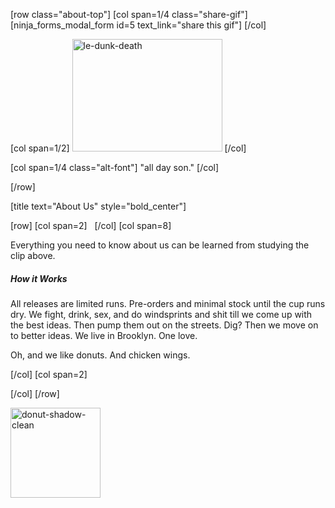 [row class="about-top"]
[col span=1/4  class="share-gif"]
[ninja_forms_modal_form id=5 text_link="share this gif"]
[/col]

[col span=1/2]
<img src="http://dunk.site/wp-content/uploads/2013/12/le-dunk-death.gif" alt="le-dunk-death" width="240" height="180" class="aligncenter size-full wp-image-815" />
[/col]

[col span=1/4 class="alt-font"]
"all day son."
[/col]

[/row]

[title text="About Us" style="bold_center"]


[row]
[col span=2]
&nbsp;
[/col]
[col span=8]

<p class="bigtext">Everything you need to know about us can be learned from studying the clip above.</p>

<h5 class="bodytext">How it Works</h5>
<p>
All releases are limited runs. Pre-orders and minimal stock until the cup runs dry. We fight, drink, sex, and do windsprints and shit till we come up with the best ideas. Then pump them out on the streets. Dig? Then we move on to better ideas. We live in Brooklyn. One love.
</p>

<p class="midtext">Oh, and we like donuts. And chicken wings.</p>

[/col]
[col span=2]

[/col]
[/row]

<img src="http://dunk.site/wp-content/uploads/2013/12/donut-shadow-clean.png" alt="donut-shadow-clean" width="144" height="144" class="aligncenter size-full wp-image-1280" />